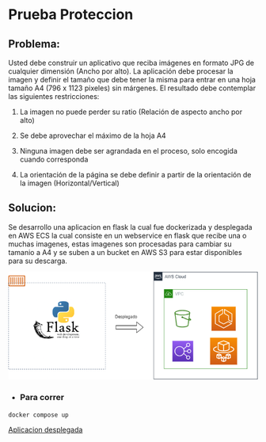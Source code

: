 # Prueba Proteccion

## Problema:

Usted debe construir un aplicativo que reciba imágenes en formato JPG de cualquier dimensión (Ancho por alto). La
      aplicación debe procesar la imagen y definir el tamaño que debe tener la misma para entrar en una hoja tamaño A4 (796
      x 1123 pixeles) sin márgenes. El resultado debe contemplar las siguientes restricciones:
      
  1. La imagen no puede perder su ratio (Relación de aspecto ancho por alto)
      
  2. Se debe aprovechar el máximo de la hoja A4
      
   3. Ninguna imagen debe ser agrandada en el proceso, solo encogida cuando corresponda
      
   4. La orientación de la página se debe definir a partir de la orientación de la imagen (Horizontal/Vertical)
      
## Solucion:

Se desarrollo una aplicacion en flask la cual fue dockerizada y desplegada en AWS ECS la cual 
        consiste en un webservice en flask que recibe una o muchas imagenes, estas imagenes son procesadas
        para cambiar su tamanio a A4 y se suben a un bucket en AWS S3 para estar disponibles para su
        descarga.
        
![arquitectura.png](uploads/arquitectura.png)        
                
-  ### Para correr
```
docker compose up 
```        

[Aplicacion desplegada](http://prueb-loadb-4c3s0l0je6ho-5f3094a6cd9f16ff.elb.us-east-2.amazonaws.com:5000/)
        
        
        